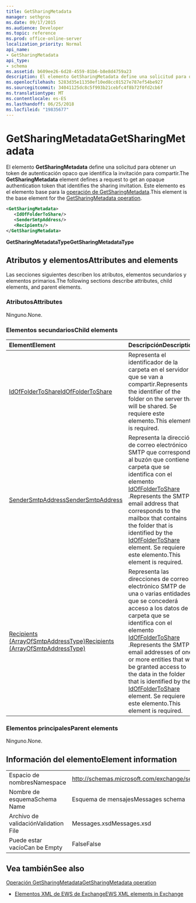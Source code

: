 ```yaml
---
title: GetSharingMetadata
manager: sethgros
ms.date: 09/17/2015
ms.audience: Developer
ms.topic: reference
ms.prod: office-online-server
localization_priority: Normal
api_name:
- GetSharingMetadata
api_type:
- schema
ms.assetid: b609ee26-6d28-4559-81b6-b8e8d4759a23
description: El elemento GetSharingMetadata define una solicitud para obtener un token de autenticación opaco que identifica la invitación para compartir. Este elemento es el elemento base para la operación GetSharingMetadata.
ms.openlocfilehash: 5283d35e11350ef10ed8cc01527e787ef54be927
ms.sourcegitcommit: 34041125dc8c5f993b21cebfc4f8b72f0fd2cb6f
ms.translationtype: MT
ms.contentlocale: es-ES
ms.lasthandoff: 06/25/2018
ms.locfileid: "19835677"
---
```

# <a name="getsharingmetadata"></a><span data-ttu-id="61adb-104">GetSharingMetadata</span><span class="sxs-lookup"><span data-stu-id="61adb-104">GetSharingMetadata</span></span>

<span data-ttu-id="61adb-105">El elemento **GetSharingMetadata** define una solicitud para obtener un token de autenticación opaco que identifica la invitación para compartir.</span><span class="sxs-lookup"><span data-stu-id="61adb-105">The **GetSharingMetadata** element defines a request to get an opaque authentication token that identifies the sharing invitation.</span></span> <span data-ttu-id="61adb-106">Este elemento es el elemento base para la [operación de GetSharingMetadata](getsharingmetadata-operation.md).</span><span class="sxs-lookup"><span data-stu-id="61adb-106">This element is the base element for the [GetSharingMetadata operation](getsharingmetadata-operation.md).</span></span>
  
```XML
<GetSharingMetadata>
   <IdOfFolderToShare/>
   <SenderSmtpAddress/>
   <Recipients/>
</GetSharingMetadata>
```

 <span data-ttu-id="61adb-107">**GetSharingMetadataType**</span><span class="sxs-lookup"><span data-stu-id="61adb-107">**GetSharingMetadataType**</span></span>
## <a name="attributes-and-elements"></a><span data-ttu-id="61adb-108">Atributos y elementos</span><span class="sxs-lookup"><span data-stu-id="61adb-108">Attributes and elements</span></span>

<span data-ttu-id="61adb-109">Las secciones siguientes describen los atributos, elementos secundarios y elementos primarios.</span><span class="sxs-lookup"><span data-stu-id="61adb-109">The following sections describe attributes, child elements, and parent elements.</span></span>
  
### <a name="attributes"></a><span data-ttu-id="61adb-110">Atributos</span><span class="sxs-lookup"><span data-stu-id="61adb-110">Attributes</span></span>

<span data-ttu-id="61adb-111">Ninguno.</span><span class="sxs-lookup"><span data-stu-id="61adb-111">None.</span></span>
  
### <a name="child-elements"></a><span data-ttu-id="61adb-112">Elementos secundarios</span><span class="sxs-lookup"><span data-stu-id="61adb-112">Child elements</span></span>

|<span data-ttu-id="61adb-113">**Element**</span><span class="sxs-lookup"><span data-stu-id="61adb-113">**Element**</span></span>|<span data-ttu-id="61adb-114">**Descripción**</span><span class="sxs-lookup"><span data-stu-id="61adb-114">**Description**</span></span>|
|:-----|:-----|
|[<span data-ttu-id="61adb-115">IdOfFolderToShare</span><span class="sxs-lookup"><span data-stu-id="61adb-115">IdOfFolderToShare</span></span>](idoffoldertoshare.md) <br/> |<span data-ttu-id="61adb-116">Representa el identificador de la carpeta en el servidor que se van a compartir.</span><span class="sxs-lookup"><span data-stu-id="61adb-116">Represents the identifier of the folder on the server that will be shared.</span></span> <span data-ttu-id="61adb-117">Se requiere este elemento.</span><span class="sxs-lookup"><span data-stu-id="61adb-117">This element is required.</span></span>  <br/> |
|[<span data-ttu-id="61adb-118">SenderSmtpAddress</span><span class="sxs-lookup"><span data-stu-id="61adb-118">SenderSmtpAddress</span></span>](sendersmtpaddress.md) <br/> |<span data-ttu-id="61adb-119">Representa la dirección de correo electrónico SMTP que corresponde al buzón que contiene la carpeta que se identifica con el elemento [IdOfFolderToShare](idoffoldertoshare.md) .</span><span class="sxs-lookup"><span data-stu-id="61adb-119">Represents the SMTP email address that corresponds to the mailbox that contains the folder that is identified by the [IdOfFolderToShare](idoffoldertoshare.md) element.</span></span> <span data-ttu-id="61adb-120">Se requiere este elemento.</span><span class="sxs-lookup"><span data-stu-id="61adb-120">This element is required.</span></span>  <br/> |
|[<span data-ttu-id="61adb-121">Recipients (ArrayOfSmtpAddressType)</span><span class="sxs-lookup"><span data-stu-id="61adb-121">Recipients (ArrayOfSmtpAddressType)</span></span>](recipients-arrayofsmtpaddresstype.md) <br/> |<span data-ttu-id="61adb-122">Representa las direcciones de correo electrónico SMTP de una o varias entidades que se concederá acceso a los datos de la carpeta que se identifica con el elemento [IdOfFolderToShare](idoffoldertoshare.md) .</span><span class="sxs-lookup"><span data-stu-id="61adb-122">Represents the SMTP email addresses of one or more entities that will be granted access to the data in the folder that is identified by the [IdOfFolderToShare](idoffoldertoshare.md) element.</span></span> <span data-ttu-id="61adb-123">Se requiere este elemento.</span><span class="sxs-lookup"><span data-stu-id="61adb-123">This element is required.</span></span>  <br/> |
   
### <a name="parent-elements"></a><span data-ttu-id="61adb-124">Elementos principales</span><span class="sxs-lookup"><span data-stu-id="61adb-124">Parent elements</span></span>

<span data-ttu-id="61adb-125">Ninguno.</span><span class="sxs-lookup"><span data-stu-id="61adb-125">None.</span></span>
  
## <a name="element-information"></a><span data-ttu-id="61adb-126">Información del elemento</span><span class="sxs-lookup"><span data-stu-id="61adb-126">Element information</span></span>

|||
|:-----|:-----|
|<span data-ttu-id="61adb-127">Espacio de nombres</span><span class="sxs-lookup"><span data-stu-id="61adb-127">Namespace</span></span>  <br/> |http://schemas.microsoft.com/exchange/services/2006/messages  <br/> |
|<span data-ttu-id="61adb-128">Nombre de esquema</span><span class="sxs-lookup"><span data-stu-id="61adb-128">Schema Name</span></span>  <br/> |<span data-ttu-id="61adb-129">Esquema de mensajes</span><span class="sxs-lookup"><span data-stu-id="61adb-129">Messages schema</span></span>  <br/> |
|<span data-ttu-id="61adb-130">Archivo de validación</span><span class="sxs-lookup"><span data-stu-id="61adb-130">Validation File</span></span>  <br/> |<span data-ttu-id="61adb-131">Messages.xsd</span><span class="sxs-lookup"><span data-stu-id="61adb-131">Messages.xsd</span></span>  <br/> |
|<span data-ttu-id="61adb-132">Puede estar vacío</span><span class="sxs-lookup"><span data-stu-id="61adb-132">Can be Empty</span></span>  <br/> |<span data-ttu-id="61adb-133">False</span><span class="sxs-lookup"><span data-stu-id="61adb-133">False</span></span>  <br/> |
   
## <a name="see-also"></a><span data-ttu-id="61adb-134">Vea también</span><span class="sxs-lookup"><span data-stu-id="61adb-134">See also</span></span>



[<span data-ttu-id="61adb-135">Operación GetSharingMetadata</span><span class="sxs-lookup"><span data-stu-id="61adb-135">GetSharingMetadata operation</span></span>](getsharingmetadata-operation.md)


- [<span data-ttu-id="61adb-136">Elementos XML de EWS de Exchange</span><span class="sxs-lookup"><span data-stu-id="61adb-136">EWS XML elements in Exchange</span></span>](ews-xml-elements-in-exchange.md)

